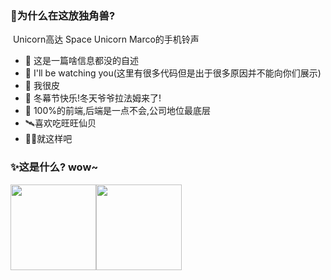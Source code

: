 ### 	🦄为什么在这放独角兽?

​		Unicorn高达 Space Unicorn  Marco的手机铃声

- 🦈 这是一篇啥信息都没的自述
- 👀 I'll be watching you(这里有很多代码但是出于很多原因并不能向你们展示)
- 🤗 我很皮
- 🎄 冬幕节快乐!冬天爷爷拉法姆来了!
- 💯 100%的前端,后端是一点不会,公司地位最底层
- 🛰喜欢吃旺旺仙贝
- 🤷‍♂️就这样吧

###  ✨这是什么? wow~

<img align="" height="137px" src="https://github-readme-stats.vercel.app/api?username=ren5927&hide_title=true&hide_border=true&show_icons=true&include_all_commits=true&count_private=true&line_height=21&bg_color=0,EC6C6C,FFD479,FFFC79,73FA79&theme=graywhite&locale=cn" /><img align="" height="137px" src="https://github-readme-stats.vercel.app/api/top-langs/?username=ren5927&hide_title=true&hide_border=true&layout=compact&bg_color=0,73FA79,73FDFF,D783FF&theme=graywhite&locale=cn" />

